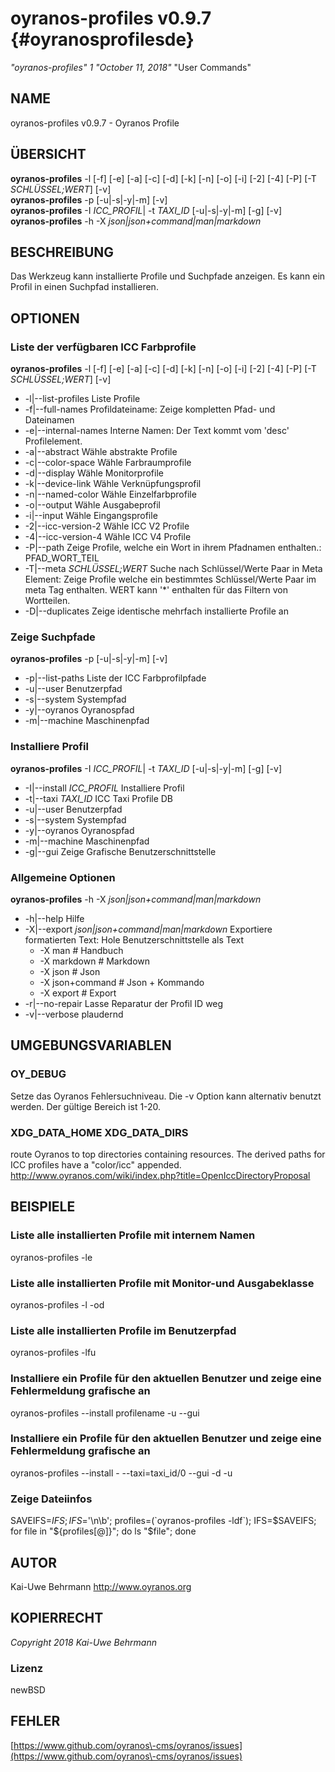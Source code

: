 # oyranos\-profiles v0.9.7 {#oyranosprofilesde}
*"oyranos\-profiles"* *1* *"October 11, 2018"* "User Commands"
## NAME
oyranos\-profiles v0.9.7 \- Oyranos Profile
## ÜBERSICHT
**oyranos\-profiles** \-l [\-f] [\-e] [\-a] [\-c] [\-d] [\-k] [\-n] [\-o] [\-i] [\-2] [\-4] [\-P] [\-T *SCHLÜSSEL;WERT*] [\-v]
<br />
**oyranos\-profiles** \-p [\-u|\-s|\-y|\-m] [\-v]
<br />
**oyranos\-profiles** \-I *ICC\_PROFIL*|  \-t *TAXI\_ID* [\-u|\-s|\-y|\-m] [\-g] [\-v]
<br />
**oyranos\-profiles** \-h \-X *json|json+command|man|markdown*
## BESCHREIBUNG
Das Werkzeug kann installierte Profile und Suchpfade anzeigen. Es kann ein Profil in einen Suchpfad installieren.
## OPTIONEN
### Liste der verfügbaren ICC Farbprofile
**oyranos\-profiles** \-l [\-f] [\-e] [\-a] [\-c] [\-d] [\-k] [\-n] [\-o] [\-i] [\-2] [\-4] [\-P] [\-T *SCHLÜSSEL;WERT*] [\-v]

* \-l|\-\-list\-profiles	Liste Profile
* \-f|\-\-full\-names	Profildateiname: Zeige kompletten Pfad\- und Dateinamen
* \-e|\-\-internal\-names	Interne Namen: Der Text kommt vom 'desc' Profilelement.
* \-a|\-\-abstract	Wähle abstrakte Profile
* \-c|\-\-color\-space	Wähle Farbraumprofile
* \-d|\-\-display	Wähle Monitorprofile
* \-k|\-\-device\-link	Wähle Verknüpfungsprofil
* \-n|\-\-named\-color	Wähle Einzelfarbprofile
* \-o|\-\-output	Wähle Ausgabeprofil
* \-i|\-\-input	Wähle Eingangsprofile
* \-2|\-\-icc\-version\-2	Wähle ICC V2 Profile
* \-4|\-\-icc\-version\-4	Wähle ICC V4 Profile
* \-P|\-\-path	Zeige Profile, welche ein Wort in ihrem Pfadnamen enthalten.: PFAD\_WORT\_TEIL
* \-T|\-\-meta *SCHLÜSSEL;WERT*	Suche nach Schlüssel/Werte Paar in Meta Element: Zeige Profile welche ein bestimmtes Schlüssel/Werte Paar im meta Tag enthalten. WERT kann '*' enthalten für das Filtern von Wortteilen.
* \-D|\-\-duplicates	Zeige identische mehrfach installierte Profile an

### Zeige Suchpfade
**oyranos\-profiles** \-p [\-u|\-s|\-y|\-m] [\-v]

* \-p|\-\-list\-paths	Liste der ICC Farbprofilpfade
* \-u|\-\-user	Benutzerpfad
* \-s|\-\-system	Systempfad
* \-y|\-\-oyranos	Oyranospfad
* \-m|\-\-machine	Maschinenpfad

### Installiere Profil
**oyranos\-profiles** \-I *ICC\_PROFIL*|  \-t *TAXI\_ID* [\-u|\-s|\-y|\-m] [\-g] [\-v]

* \-I|\-\-install *ICC\_PROFIL*	Installiere Profil
* \-t|\-\-taxi *TAXI\_ID*	ICC Taxi Profile DB
* \-u|\-\-user	Benutzerpfad
* \-s|\-\-system	Systempfad
* \-y|\-\-oyranos	Oyranospfad
* \-m|\-\-machine	Maschinenpfad
* \-g|\-\-gui	Zeige Grafische Benutzerschnittstelle

### Allgemeine Optionen
**oyranos\-profiles** \-h \-X *json|json+command|man|markdown*

* \-h|\-\-help	Hilfe
* \-X|\-\-export *json|json+command|man|markdown*	Exportiere formatierten Text: Hole Benutzerschnittstelle als Text
   * \-X man		# Handbuch
   * \-X markdown		# Markdown
   * \-X json		# Json
   * \-X json+command		# Json + Kommando
   * \-X export		# Export
* \-r|\-\-no\-repair	Lasse Reparatur der Profil ID weg
* \-v|\-\-verbose	plaudernd

## UMGEBUNGSVARIABLEN
### OY\_DEBUG
Setze das Oyranos Fehlersuchniveau. Die \-v Option kann alternativ benutzt werden. Der gültige Bereich ist 1\-20.
### XDG\_DATA\_HOME XDG\_DATA\_DIRS
route Oyranos to top directories containing resources. The derived paths for ICC profiles have a "color/icc" appended. http://www.oyranos.com/wiki/index.php?title=OpenIccDirectoryProposal  
## BEISPIELE
### Liste alle installierten Profile mit internem Namen
oyranos\-profiles \-le 
### Liste alle installierten Profile mit Monitor\-und Ausgabeklasse
oyranos\-profiles \-l \-od 
### Liste alle installierten Profile im Benutzerpfad
oyranos\-profiles \-lfu 
### Installiere ein Profile für den aktuellen Benutzer und zeige eine Fehlermeldung grafische an
oyranos\-profiles \-\-install profilename \-u \-\-gui 
### Installiere ein Profile für den aktuellen Benutzer und zeige eine Fehlermeldung grafische an
oyranos\-profiles \-\-install \- \-\-taxi=taxi\_id/0 \-\-gui \-d \-u 
### Zeige Dateiinfos
SAVEIFS=$IFS ; IFS=$'\n\b'; profiles=(\`oyranos\-profiles \-ldf\`); IFS=$SAVEIFS; for file in "${profiles[@]}"; do ls "$file"; done  
## AUTOR
Kai\-Uwe Behrmann http://www.oyranos.org
## KOPIERRECHT
*Copyright 2018 Kai\-Uwe Behrmann*


### Lizenz
newBSD
## FEHLER
[https://www.github.com/oyranos\-cms/oyranos/issues](https://www.github.com/oyranos\-cms/oyranos/issues)

